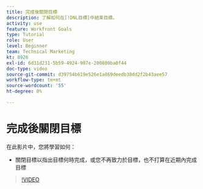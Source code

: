 ```yaml
---
title: 完成後關閉目標
description: 了解如何在[!DNL目標]中結束目標。
activity: use
feature: Workfront Goals
type: Tutorial
role: User
level: Beginner
team: Technical Marketing
kt: 8926
exl-id: 6d31d231-5b59-4924-907e-200800ba0f44
doc-type: video
source-git-commit: d39754b619e526e1a869deedb38dd2f2b43aee57
workflow-type: tm+mt
source-wordcount: '55'
ht-degree: 0%

---
```


# 完成後關閉目標

在此影片中，您將學習如何：

* 關閉目標以指出目標何時完成，或您不再致力於目標，也不打算在近期內完成目標

>[!VIDEO](https://video.tv.adobe.com/v/335198/?quality=12)
